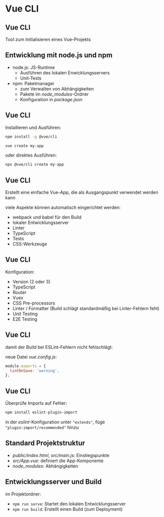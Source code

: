 # Vue CLI

## Vue CLI

Tool zum Initialisieren eines Vue-Projekts

## Entwicklung mit node.js und npm

- node.js: JS-Runtime
  - Ausführen des lokalen Enwicklungsservers
  - Unit-Tests
- npm: Paketmanager
  - zum Verwalten von Abhängigkeiten
  - Pakete im _node_modules_-Ordner
  - Konfiguration in _package.json_

## Vue CLI

Installieren und Ausführen:

```bash
npm install -g @vue/cli

vue create my-app
```

oder direktes Ausführen:

```bash
npx @vue/cli create my-app
```

## Vue CLI

Erstellt eine einfache Vue-App, die als Ausgangspunkt verwendet werden kann

viele Aspekte können automatisch eingerichtet werden:

- webpack und babel für den Build
- lokaler Entwicklungsserver
- Linter
- TypeScript
- Tests
- CSS-Werkzeuge

## Vue CLI

Konfiguration:

- Version (2 oder 3)
- TypeScript
- Router
- Vuex
- CSS Pre-processors
- Linter / Formatter (Build schlägt standardmäßig bei Linter-Fehlern fehl)
- Unit Testing
- E2E Testing

## Vue CLI

damit der Build bei ESLint-Fehlern nicht fehlschlägt:

neue Datei _vue.config.js_:

```js
module.exports = {
  lintOnSave: 'warning',
};
```

## Vue CLI

Überprüfe Imports auf Fehler:

```bash
npm install eslint-plugin-import
```

in der _eslint_-Konfiguration unter `"extends"`, füge `"plugin:import/recommended"` hinzu

## Standard Projektstruktur

- _public/index.html_, _src/main.js_: Einstiegspunkte
- _src/App.vue_: definiert die App-Komponente
- _node_modules_: Abhängigkeiten

## Entwicklungsserver und Build

im Projektordner:

- `npm run serve`: Startet den lokalen Entwicklungsserver
- `npm run build`: Erstellt einen Build (zum Deployment)
